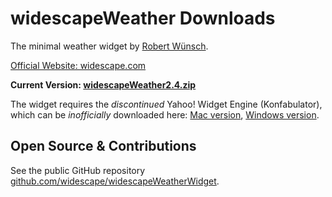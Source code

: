 # widescapeWeather Downloads

The minimal weather widget by [Robert Wünsch](https://twitter.com/widescape).

[Official Website: widescape.com](https://www.widescape.com)

**Current Version: [widescapeWeather2.4.zip](https://widescape.github.io/widescapeWeatherWidget/downloads/widescapeWeather2.4.zip)**

The widget requires the *discontinued* Yahoo! Widget Engine (Konfabulator), which can be *inofficially* downloaded here: [Mac version](https://widescape.github.io/widescapeWeatherWidget/downloads/yahoo-widgets-4.5.2.dmg), [Windows version](https://widescape.github.io/widescapeWeatherWidget/downloads/yahoo-widgets-4.5.2.exe).

## Open Source & Contributions

See the public GitHub repository [github.com/widescape/widescapeWeatherWidget](https://github.com/widescape/widescapeWeatherWidget).

